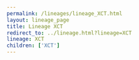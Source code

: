 ```yaml
---
permalink: /lineages/lineage_XCT.html
layout: lineage_page
title: Lineage XCT
redirect_to: ../lineage.html?lineage=XCT
lineage: XCT
children: ['XCT']
---
```

